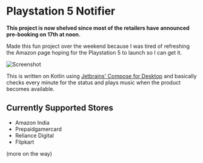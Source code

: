 # Playstation 5 Notifier

**This project is now shelved since most of the retailers have announced pre-booking on 17th at noon.**

Made this fun project over the weekend because I was tired of refreshing the Amazon page hoping for the Playstation 5 to launch so I can get it.

![Screenshot](https://i.imgur.com/Y90Kg3j.png)

This is written on Kotlin using [Jetbrains' Compose for Desktop](https://github.com/JetBrains/compose-jb) and basically checks every minute for the status and plays music when the product becomes available.

## Currently Supported Stores

* Amazon India
* Prepaidgamercard
* Reliance Digital
* Flipkart

(more on the way)
